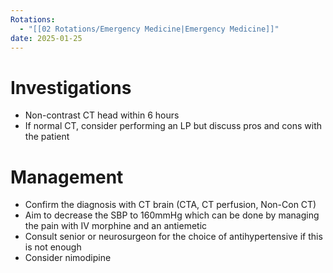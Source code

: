 ```yaml
---
Rotations:
  - "[[02 Rotations/Emergency Medicine|Emergency Medicine]]"
date: 2025-01-25
---
```

# Investigations
- Non-contrast CT head within 6 hours
- If normal CT, consider performing an LP but discuss pros and cons with the patient
# Management
- Confirm the diagnosis with CT brain (CTA, CT perfusion, Non-Con CT)
- Aim to decrease the SBP to 160mmHg which can be done by managing the pain with IV morphine and an antiemetic
- Consult senior or neurosurgeon for the choice of antihypertensive if this is not enough
- Consider nimodipine